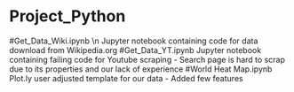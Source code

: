 # Project_Python

#Get_Data_Wiki.ipynb \n
Jupyter notebook containing code for data download from Wikipedia.org
#Get_Data_YT.ipynb
Jupyter notebook containing failing code for Youtube scraping - Search page is hard to scrap due to its properties and our lack of experience
#World Heat Map.ipynb
Plot.ly user adjusted template for our data - Added few features
